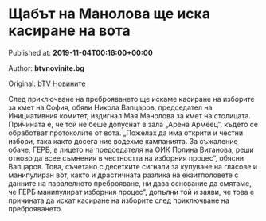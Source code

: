 
# Щабът на Манолова ще иска касиране на вота

Published at: **2019-11-04T00:16:00+00:00**

Author: **btvnovinite.bg**

Original: [bTV Новините](https://btvnovinite.bg/mestnite2019/shtabat-na-manolova-shte-iska-kasirane-na-vota.html)

След приключване на преброяването ще искаме касиране на изборите за кмет на София, обяви Никола Вапцаров, председател на Инициативния комитет, издигнал Мая Манолова за кмет на столицата.
Причината е, че той не беше допуснат в зала „Арена Армеец”, където се обработват протоколите от вота.
„Пожелах да има открити и честни избори, така както досега ние водехме кампанията. За съжаление обаче, ГЕРБ, в лицето на председателя на ОИК Полина Витанова, реши отново да всее съмнения в честността на изборния процес“, обясни Вапцаров.
Това, съчетано с десетките сигнали за купуване на гласове и манипулиран вот, както и драстичната разлика на екзитполовете с данните на паралелното преброяване, ни дава основание да смятаме, че ГЕРБ манипулират изборния процес“, допълни той и заяви, че това е причината да искат касиране на изборите след приключване на преброяването.

